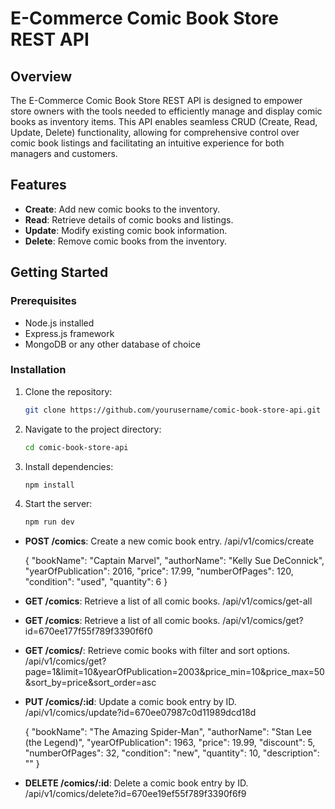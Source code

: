 # E-Commerce Comic Book Store REST API

## Overview

The E-Commerce Comic Book Store REST API is designed to empower store owners with the tools needed to efficiently manage and display comic books as inventory items. This API enables seamless CRUD (Create, Read, Update, Delete) functionality, allowing for comprehensive control over comic book listings and facilitating an intuitive experience for both managers and customers.

## Features

- **Create**: Add new comic books to the inventory.
- **Read**: Retrieve details of comic books and listings.
- **Update**: Modify existing comic book information.
- **Delete**: Remove comic books from the inventory.

## Getting Started

### Prerequisites

- Node.js installed
- Express.js framework
- MongoDB or any other database of choice

### Installation

1. Clone the repository:
   ```bash
   git clone https://github.com/yourusername/comic-book-store-api.git
2. Navigate to the project directory:
   ```bash
   cd comic-book-store-api
3. Install dependencies:
   ```bash
   npm install
4. Start the server:
   ```bash
   npm run dev


- **POST /comics**: Create a new comic book entry.
    /api/v1/comics/create

    {
    "bookName": "Captain Marvel",
    "authorName": "Kelly Sue DeConnick",
    "yearOfPublication": 2016,
    "price": 17.99,
    "numberOfPages": 120,
    "condition": "used",
    "quantity": 6
    }
  
- **GET /comics**: Retrieve a list of all comic books.
    /api/v1/comics/get-all

- **GET /comics**: Retrieve a list of all comic books.
    /api/v1/comics/get?id=670ee177f55f789f3390f6f0

- **GET /comics/**: Retrieve comic books with filter and sort options.
    /api/v1/comics/get?page=1&limit=10&yearOfPublication=2003&price_min=10&price_max=50&sort_by=price&sort_order=asc

- **PUT /comics/:id**: Update a comic book entry by ID.
    /api/v1/comics/update?id=670ee07987c0d11989dcd18d
  
    {
    "bookName": "The Amazing Spider-Man",
    "authorName": "Stan Lee (the Legend)",
    "yearOfPublication": 1963,
    "price": 19.99,
    "discount": 5,
    "numberOfPages": 32,
    "condition": "new",
    "quantity": 10,
    "description": ""
    }
    

- **DELETE /comics/:id**: Delete a comic book entry by ID.
    /api/v1/comics/delete?id=670ee19ef55f789f3390f6f9
